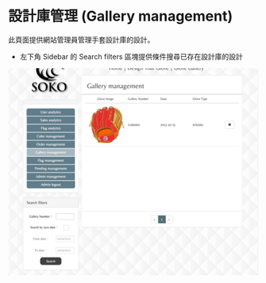 # 設計庫管理 (Gallery management)
此頁面提供網站管理員管理手套設計庫的設計。  
* 左下角 Sidebar 的 Search filters 區塊提供條件搜尋已存在設計庫的設計

<img src='/src/images/gallery_management.jpg' />

